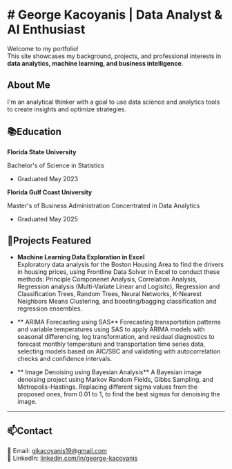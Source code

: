 # # George Kacoyanis | Data Analyst & AI Enthusiast

Welcome to my portfolio!  
This site showcases my background, projects, and professional interests in **data analytics, machine learning, and business intelligence**.

## About Me

I'm an analytical thinker with a goal to use data science and analytics tools to create insights and optimize strategies.

## 📚Education
**Florida State University**
  
  Bachelor's of Science in Statistics
 - Graduated May 2023

**Florida Gulf Coast University**
  
  Master's of Business Administration Concentrated in Data Analytics
 - Graduated May 2025

## 📁Projects Featured

- **Machine Learning Data Exploration in Excel**  
  Exploratory data analysis for the Boston Housing Area to find the drivers in housing prices, using Frontline Data Solver in Excel to conduct these methods: Principle Componenet Analysis, Correlation Analysis, Regression analysis (Multi-Variate Linear and Logisitc), Regression and Classification Trees, Random Trees, Neural Networks, K-Nearest Neighbors Means Clustering, and boosting/bagging classification and regression ensembles.

- ** ARIMA Forecasting using SAS**
  Forecasting transportation patterns and variable temperatures using SAS to apply ARIMA models with seasonal differencing, log transformation, and residual diagnostics to forecast monthly temperature and transportation time series data, selecting models based on AIC/SBC and validating with autocorrelation checks and confidence intervals.

- ** Image Denoising using Bayesian Analysis**
  A Bayesian image denoising project using Markov Random Fields, Gibbs Sampling, and Metropolis-Hastings. Replacing different sigma values from the proposed ones, from 0.01 to 1, to find the best sigmas for denoising the image.
---

##  📫Contact

📧 Email: [gjkacoyanis19@gmail.com](mailto:gjkacoyanis19@gmail.com)  
🔗 LinkedIn: [linkedin.com/in/george-kacoyanis](https://linkedin.com/in/george-kacoyanis)

